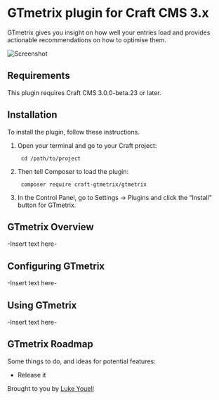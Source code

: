 # GTmetrix plugin for Craft CMS 3.x

GTmetrix gives you insight on how well your entries load and provides actionable recommendations on how to optimise them.

![Screenshot](resources/img/plugin-logo.png)

## Requirements

This plugin requires Craft CMS 3.0.0-beta.23 or later.

## Installation

To install the plugin, follow these instructions.

1. Open your terminal and go to your Craft project:

        cd /path/to/project

2. Then tell Composer to load the plugin:

        composer require craft-gtmetrix/gtmetrix

3. In the Control Panel, go to Settings → Plugins and click the “Install” button for GTmetrix.

## GTmetrix Overview

-Insert text here-

## Configuring GTmetrix

-Insert text here-

## Using GTmetrix

-Insert text here-

## GTmetrix Roadmap

Some things to do, and ideas for potential features:

* Release it

Brought to you by [Luke Youell](https://github.com/lukeyouell)
